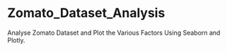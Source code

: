 # Zomato_Dataset_Analysis
Analyse Zomato Dataset and Plot the Various Factors Using Seaborn and Plotly.

